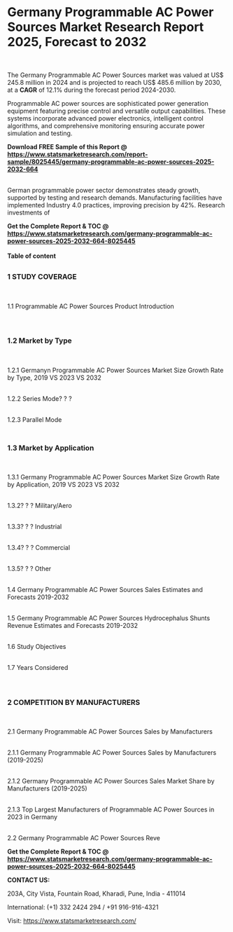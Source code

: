 <h1>Germany Programmable AC Power Sources Market Research Report 2025, Forecast to 2032</h1><br/><p>The Germany Programmable AC Power Sources market was valued at US$ 245.8 million in 2024 and is projected to reach US$ 485.6 million by 2030, at a <strong>CAGR</strong> of 12.1% during the forecast period 2024-2030.</p><p>
 
 Programmable AC power sources are sophisticated power generation equipment featuring precise control and versatile output capabilities. These systems incorporate advanced power electronics, intelligent control algorithms, and comprehensive monitoring ensuring accurate power simulation and testing.</p><div><b>Download FREE Sample of this Report @ <a href="https://www.statsmarketresearch.com/download-free-sample/8025445/germany-programmable-ac-power-sources-2025-2032-664">https://www.statsmarketresearch.com/report-sample/8025445/germany-programmable-ac-power-sources-2025-2032-664</a></b></div><br><p>
 
 German programmable power sector demonstrates steady growth, supported by testing and research demands. Manufacturing facilities have implemented Industry 4.0 practices, improving precision by 42%. Research investments of</p><div><b>Get the Complete Report & TOC @ <a href="https://www.statsmarketresearch.com/germany-programmable-ac-power-sources-2025-2032-664-8025445">https://www.statsmarketresearch.com/germany-programmable-ac-power-sources-2025-2032-664-8025445</a></b></div><br><b>Table of content</b><p><h2><span style="font-size:16px"><strong>1 STUDY COVERAGE</strong></span></h2><br />
 
 <p>1.1 Programmable AC Power Sources Product Introduction</p><br />
 
 <h2><span style="font-size:16px"><strong>1.2 Market by Type</strong></span></h2><br />
 
 <p>1.2.1 Germanyn Programmable AC Power Sources Market Size Growth Rate by Type, 2019 VS 2023 VS 2032<br /><br />
 
 1.2.2 Series Mode? ? ? <br /><br />
 
 1.2.3 Parallel Mode<br /><br />
 
 <h2><span style="font-size:16px"><strong>1.3 Market by Application</strong></span></h2><br />
 
 <p>1.3.1 Germany Programmable AC Power Sources Market Size Growth Rate by Application, 2019 VS 2023 VS 2032<br /><br />
 
 1.3.2? ? ? Military/Aero<br /><br />
 
 1.3.3? ? ? Industrial<br /><br />
 
 1.3.4? ? ? Commercial<br /><br />
 
 1.3.5? ? ? Other<br /><br />
 
 1.4 Germany Programmable AC Power Sources Sales Estimates and Forecasts 2019-2032<br /><br />
 
 1.5 Germany Programmable AC Power Sources Hydrocephalus Shunts Revenue Estimates and Forecasts 2019-2032<br /><br />
 
 1.6 Study Objectives<br /><br />
 
 1.7 Years Considered</p><br />
 
 <h2><span style="font-size:16px"><strong>2 COMPETITION BY MANUFACTURERS</strong></span></h2><br />
 
 <p>2.1 Germany Programmable AC Power Sources Sales by Manufacturers<br /><br />
 
 2.1.1 Germany Programmable AC Power Sources Sales by Manufacturers (2019-2025)<br /><br />
 
 2.1.2 Germany Programmable AC Power Sources Sales Market Share by Manufacturers (2019-2025)<br /><br />
 
 2.1.3 Top Largest Manufacturers of Programmable AC Power Sources in 2023 in Germany<br /><br />
 
 2.2 Germany Programmable AC Power Sources Reve<br><div><b>Get the Complete Report & TOC @ <a href="https://www.statsmarketresearch.com/germany-programmable-ac-power-sources-2025-2032-664-8025445">https://www.statsmarketresearch.com/germany-programmable-ac-power-sources-2025-2032-664-8025445</a></b></div></p>
 
 <b>CONTACT US:</b><br>
 
 203A, City Vista, Fountain Road, Kharadi, Pune, India - 411014 <br>
 
 International: (+1) 332 2424 294 / +91 916-916-4321<br>
 
 Visit: <a href="https://www.statsmarketresearch.com/">https://www.statsmarketresearch.com/</a>
 
 <br>